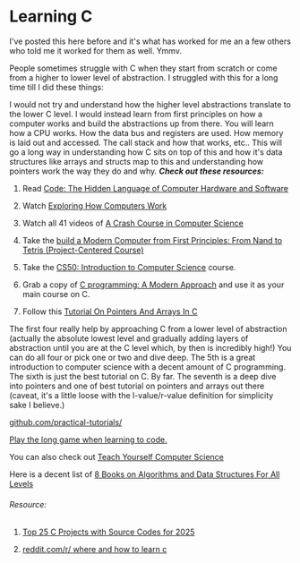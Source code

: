 # Learning C

I've posted this here before and it's what has worked for me an a few others who told me it worked for them as well. Ymmv.

People sometimes struggle with C when they start from scratch or come from a higher to lower level of abstraction. I struggled with this for a long time till I did these things:

I would not try and understand how the higher level abstractions translate to the lower C level. I would instead learn from first principles on how a computer works and build the abstractions up from there. You will learn how a CPU works. How the data bus and registers are used. How memory is laid out and accessed. The call stack and how that works, etc.. This will go a long way in understanding how C sits on top of this and how it's data structures like arrays and structs map to this and understanding how pointers work the way they do and why. **_Check out these resources:_**

1. Read [Code: The Hidden Language of Computer Hardware and Software](https://charlespetzold.com/code/)

2. Watch [Exploring How Computers Work](https://www.youtube.com/watch?v=QZwneRb-zqA&ab_channel=SebastianLague)

3. Watch all 41 videos of [A Crash Course in Computer Science](https://www.youtube.com/playlist?list=PL8dPuuaLjXtNlUrzyH5r6jN9ulIgZBpdo)

4. Take the [build a Modern Computer from First Principles: From Nand to Tetris (Project-Centered Course)](https://www.coursera.org/learn/build-a-computer)

5. Take the [CS50: Introduction to Computer Science](https://pll.harvard.edu/course/cs50-introduction-computer-science) course.

6. Grab a copy of [C programming: A Modern Approach](http://knking.com/books/c2/index.html) and use it as your main course on C.

7. Follow this [Tutorial On Pointers And Arrays In C](https://github.com/jflaherty/ptrtut13)

The first four really help by approaching C from a lower level of abstraction (actually the absolute lowest level and gradually adding layers of abstraction until you are at the C level which, by then is incredibly high!) You can do all four or pick one or two and dive deep. The 5th is a great introduction to computer science with a decent amount of C programming. The sixth is just the best tutorial on C. By far. The seventh is a deep dive into pointers and one of best tutorial on pointers and arrays out there (caveat, it's a little loose with the l-value/r-value definition for simplicity sake I believe.)

[github.com/practical-tutorials/](https://github.com/practical-tutorials/project-based-learning#cc)

[Play the long game when learning to code.](https://stackoverflow.blog/2020/10/05/play-the-long-game-when-learning-to-code/)

You can also check out [Teach Yourself Computer Science](https://teachyourselfcs.com/)

Here is a decent list of [8 Books on Algorithms and Data Structures For All Levels](https://www.tableau.com/learn/articles/books-about-data-structures-algorithms)

###### Resource:

1. [Top 25 C Projects with Source Codes for 2025](https://www.geeksforgeeks.org/c-projects/)

2. [reddit.com/r/ where and how to learn c](https://www.reddit.com/r/C_Programming/comments/10zyicb/where_and_how_to_learn_c/?rdt=34395)

